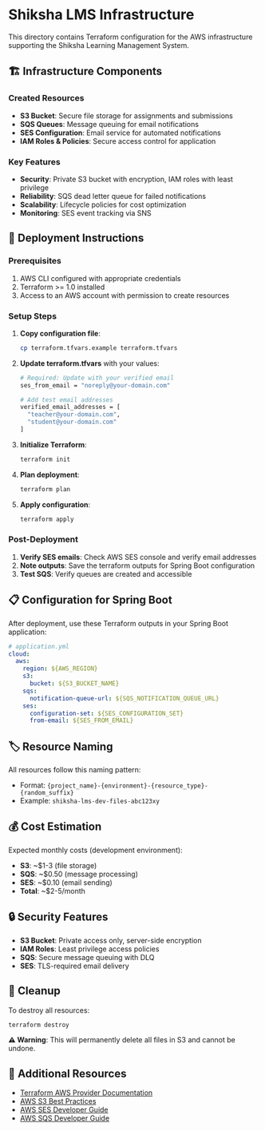 # Shiksha LMS Infrastructure

This directory contains Terraform configuration for the AWS infrastructure supporting the Shiksha Learning Management System.

## 🏗️ Infrastructure Components

### Created Resources

- **S3 Bucket**: Secure file storage for assignments and submissions
- **SQS Queues**: Message queuing for email notifications
- **SES Configuration**: Email service for automated notifications
- **IAM Roles & Policies**: Secure access control for application

### Key Features

- **Security**: Private S3 bucket with encryption, IAM roles with least privilege
- **Reliability**: SQS dead letter queue for failed notifications
- **Scalability**: Lifecycle policies for cost optimization
- **Monitoring**: SES event tracking via SNS

## 🚀 Deployment Instructions

### Prerequisites

1. AWS CLI configured with appropriate credentials
2. Terraform >= 1.0 installed
3. Access to an AWS account with permission to create resources

### Setup Steps

1. **Copy configuration file**:
   ```bash
   cp terraform.tfvars.example terraform.tfvars
   ```

2. **Update terraform.tfvars** with your values:
   ```bash
   # Required: Update with your verified email
   ses_from_email = "noreply@your-domain.com"
   
   # Add test email addresses
   verified_email_addresses = [
     "teacher@your-domain.com",
     "student@your-domain.com"
   ]
   ```

3. **Initialize Terraform**:
   ```bash
   terraform init
   ```

4. **Plan deployment**:
   ```bash
   terraform plan
   ```

5. **Apply configuration**:
   ```bash
   terraform apply
   ```

### Post-Deployment

1. **Verify SES emails**: Check AWS SES console and verify email addresses
2. **Note outputs**: Save the terraform outputs for Spring Boot configuration
3. **Test SQS**: Verify queues are created and accessible

## 📋 Configuration for Spring Boot

After deployment, use these Terraform outputs in your Spring Boot application:

```yaml
# application.yml
cloud:
  aws:
    region: ${AWS_REGION}
    s3:
      bucket: ${S3_BUCKET_NAME}
    sqs:
      notification-queue-url: ${SQS_NOTIFICATION_QUEUE_URL}
    ses:
      configuration-set: ${SES_CONFIGURATION_SET}
      from-email: ${SES_FROM_EMAIL}
```

## 🏷️ Resource Naming

All resources follow this naming pattern:
- Format: `{project_name}-{environment}-{resource_type}-{random_suffix}`
- Example: `shiksha-lms-dev-files-abc123xy`

## 💰 Cost Estimation

Expected monthly costs (development environment):
- **S3**: ~$1-3 (file storage)
- **SQS**: ~$0.50 (message processing)
- **SES**: ~$0.10 (email sending)
- **Total**: ~$2-5/month

## 🔒 Security Features

- **S3 Bucket**: Private access only, server-side encryption
- **IAM Roles**: Least privilege access policies
- **SQS**: Secure message queuing with DLQ
- **SES**: TLS-required email delivery

## 🧹 Cleanup

To destroy all resources:
```bash
terraform destroy
```

**⚠️ Warning**: This will permanently delete all files in S3 and cannot be undone.

## 📖 Additional Resources

- [Terraform AWS Provider Documentation](https://registry.terraform.io/providers/hashicorp/aws/latest/docs)
- [AWS S3 Best Practices](https://docs.aws.amazon.com/AmazonS3/latest/userguide/security-best-practices.html)
- [AWS SES Developer Guide](https://docs.aws.amazon.com/ses/latest/dg/)
- [AWS SQS Developer Guide](https://docs.aws.amazon.com/AWSSimpleQueueService/latest/SQSDeveloperGuide/)